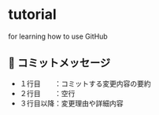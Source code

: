 # tutorial
for learning how to use GitHub 

## :memo: コミットメッセージ
- １行目　　：コミットする変更内容の要約
- ２行目　　：空行
- ３行目以降：変更理由や詳細内容
